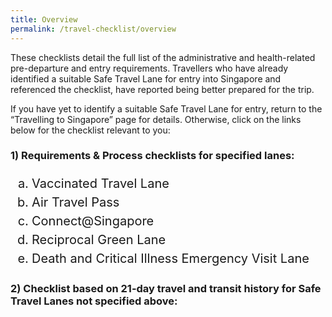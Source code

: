```yaml
---
title: Overview
permalink: /travel-checklist/overview
---
```

These checklists detail the full list of the administrative and health-related pre-departure and entry requirements. Travellers who have already identified a suitable Safe Travel Lane for entry into Singapore and referenced the checklist, have reported being better prepared for the trip. 

If you have yet to identify a suitable Safe Travel Lane for entry, return to the “Travelling to Singapore” page for details. Otherwise, click on the links below for the checklist relevant to you:

### 1)	Requirements & Process checklists for specified lanes:
<ol style="font-size:20px; margin-bottom:0px;">
	<li style="font-size:20px; margin-top:0px; margin-bottom:0px; line-height:1.5; list-style-type:lower-alpha; ">Vaccinated Travel Lane
	</li>
	<li style="font-size:20px; margin-top:0px; margin-bottom:0px; line-height:1.5; list-style-type:lower-alpha; ">Air Travel Pass
	</li>
		<li style="font-size:20px; margin-top:0px; margin-bottom:0px; line-height:1.5; list-style-type:lower-alpha; ">Connect@Singapore
	</li>
		<li style="font-size:20px; margin-top:0px; margin-bottom:0px; line-height:1.5; list-style-type:lower-alpha; ">Reciprocal Green Lane
	</li>
		<li style="font-size:20px; margin-top:0px; margin-bottom:0px; line-height:1.5; list-style-type:lower-alpha; ">Death and Critical Illness Emergency Visit Lane
	</li>
</ol>

### 2)	Checklist based on 21-day travel and transit history for Safe Travel Lanes not specified above:




